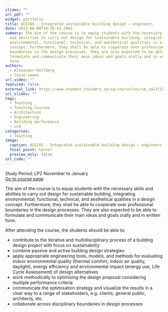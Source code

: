 ```yaml
---
slides: ""
url_pdf: ""
widget: portfolio
title: ACE285 - Integrated sustainable building design – engineers
date: 2023-06-08T14:56:53.296Z
summary: The aim of the course is to equip students with the necessary skills
  and abilities to carry out design for sustainable building, integrating
  environmental, functional, technical, and aesthetical qualities in a design
  concept. Furthermore, they shall be able to cooperate over professional
  boundaries in the design processes. They are also expected to be able to
  formulate and communicate their main ideas and goals orally and in written
  form.
authors:
  - Alexander-Hollberg
  - toivo-sawen
url_video: ""
featured: false
external_link: https://www.student.chalmers.se/sp/course?course_id=37286
url_slides: ""
tags:
  - Teaching
  - Teaching_Courses
  - Architecture
  - Engineering
  - Building performance
  - LCA
categories:
  - Teaching
image:
  caption: ACE285 - Integrated sustainable building design – engineers
  focal_point: Center
  preview_only: false
url_code: ""
---
```

Study Period: LP2 November to January\
[Go to course page](https://student.portal.chalmers.se/en/chalmersstudies/courseinformation/pages/searchcourse.aspx?course_id=21824&parsergrp=3)

The aim of the course is to equip students with the necessary skills and abilities to carry out design for sustainable building, integrating environmental, functional, technical, and aesthetical qualities in a design concept. Furthermore, they shall be able to cooperate over professional boundaries in the design processes. They are also expected to be able to formulate and communicate their main ideas and goals orally and in written form.

After attending the course, the students should be able to:

* contribute to the iterative and multidisciplinary process of a building design project with focus on sustainability
* combine passive and active building design strategies 
* apply appropriate engineering tools, models, and methods for evaluating indoor environmental quality (thermal comfort, indoor air quality, daylight), energy efficiency and environmental impact (energy use, Life Cycle Assessment) of design alternatives 
* work methodically to optimising the design proposal considering multiple performance criteria
* communicate the optimisation strategy and visualize the results in a clear way to a range of stakeholders, e.g. clients, general public, architects, etc.
* collaborate across disciplinary boundaries in design processes